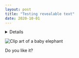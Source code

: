 ```yaml
---
layout: post
title: "Testing revealable text"
date: 2020-10-01
---
```


<details>
    <summary>Details</summary>
    Something small enough to escape casual notice.
</details>

![Clip art of a baby elephant](/puzzlecorner/images/baby_elephant_2.png "BabyElephant")

Do you like it?
